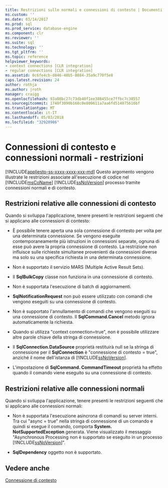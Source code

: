 ```yaml
---
title: Restrizioni sulle normali e connessioni di contesto | Documenti Microsoft
ms.custom: ''
ms.date: 03/14/2017
ms.prod: sql
ms.prod_service: database-engine
ms.component: clr
ms.reviewer: ''
ms.suite: sql
ms.technology: ''
ms.tgt_pltfrm: ''
ms.topic: reference
helpviewer_keywords:
- context connections [CLR integration]
- regular connections [CLR integration]
ms.assetid: 0c6fe4cb-d846-40b5-8884-35a9c770f5e8
caps.latest.revision: 24
author: rothja
ms.author: jroth
manager: craigg
ms.openlocfilehash: 93a08bc27c73db40f1ee388455ce7ffbc7c38557
ms.sourcegitcommit: 1740f3090b168c0e809611a7aa6fd514075616bf
ms.translationtype: MT
ms.contentlocale: it-IT
ms.lasthandoff: 05/03/2018
ms.locfileid: "32920986"
---
```

# <a name="context-connections-and-regular-connections---restrictions"></a>Connessioni di contesto e connessioni normali - restrizioni
[!INCLUDE[appliesto-ss-xxxx-xxxx-xxx-md](../../../includes/appliesto-ss-xxxx-xxxx-xxx-md.md)]
  Questo argomento vengono illustrate le restrizioni associate all'esecuzione di codice nel [!INCLUDE[msCoName](../../../includes/msconame-md.md)] [!INCLUDE[ssNoVersion](../../../includes/ssnoversion-md.md)] processo tramite connessioni normali e di contesto.  
  
## <a name="restrictions-on-context-connections"></a>Restrizioni relative alle connessioni di contesto  
 Quando si sviluppa l'applicazione, tenere presenti le restrizioni seguenti che si applicano alle connessioni di contesto:  
  
-   È possibile tenere aperta una sola connessione di contesto per volta per una determinata connessione. Se vengono eseguite contemporaneamente più istruzioni in connessioni separate, ognuna di esse può avere la propria connessione di contesto. La restrizione non influisce sulle richieste simultanee provenienti da connessioni diverse ma solo su una specifica richiesta in una determinata connessione.  
  
-   Non è supportato il servizio MARS (Multiple Active Result Sets).  
  
-   Il **SqlBulkCopy** classe non funziona in una connessione di contesto.  
  
-   Non è supportata l'esecuzione di batch di aggiornamenti.  
  
-   **SqlNotificationRequest** non può essere utilizzato con comandi che vengono eseguiti su una connessione di contesto.  
  
-   Non è supportato l'annullamento di comandi che vengono eseguiti su una connessione di contesto. Il **SqlCommand.Cancel** metodo ignora automaticamente la richiesta.  
  
-   Quando si utilizza "context connection=true", non è possibile utilizzare altre parole chiave della stringa di connessione.  
  
-   Il **SqlConnection.DataSource** proprietà restituirà null se la stringa di connessione per il **SqlConnection** è "connessione di contesto = true", anziché il nome dell'istanza di [!INCLUDE[ssNoVersion](../../../includes/ssnoversion-md.md)].  
  
-   L'impostazione di **SqlCommand. CommandTimeout** proprietà ha effetto quando il comando viene eseguito su una connessione di contesto.  
  
## <a name="restrictions-on-regular-connections"></a>Restrizioni relative alle connessioni normali  
 Quando si sviluppa l'applicazione, tenere presenti le restrizioni seguenti che si applicano alle connessioni normali:  
  
-   Non è supportata l'esecuzione asincrona di comandi su server interni. Tra cui "async = true" nella stringa di connessione di un comando e quindi si esegue il comando, comporta **System. NotSupportedException** generata. Viene visualizzato il messaggio "Asynchronous Processing non è supportato se eseguito in un processo [!INCLUDE[ssNoVersion](../../../includes/ssnoversion-md.md)]".  
  
-   **SqlDependency** oggetto non è supportato.  
  
## <a name="see-also"></a>Vedere anche  
 [Connessione di contesto](../../../relational-databases/clr-integration/data-access/context-connection.md)  
  
  
